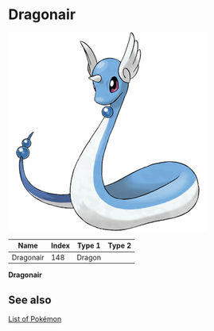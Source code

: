# Dragonair


![Dragonair](images/148.png)

| **Name** | **Index** | **Type 1** | **Type 2** |
|----|----|----|----|
| Dragonair | 148 | Dragon  |  |

**Dragonair** 

## See also

[List of Pokémon](../pokemon.md)
